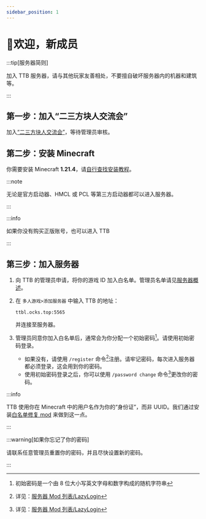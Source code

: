 ```yaml
---
sidebar_position: 1
---
```


# 👋欢迎，新成员

:::tip[服务器简则]

加入 TTB 服务器，请与其他玩家友善相处，不要擅自破坏服务器内的机器和建筑等。

:::

## 第一步：加入“二三方块人交流会”

加入[“二三方块人交流会”](/docs/intro#二三方块人交流会)，等待管理员审核。

## 第二步：安装 Minecraft

你需要安装 Minecraft **1.21.4**，请[自行查找安装教程](https://cn.bing.com/search?pglt=129&q=如何安装minecraft+java版)。

:::note

无论是官方启动器、HMCL 或 PCL 等第三方启动器都可以进入服务器。

:::

:::info

如果你没有购买正版账号，也可以进入 TTB

:::

## 第三步：加入服务器

1. 向 TTB 的管理员申请，将你的游戏 ID 加入白名单。管理员名单请见[服务器概述](/docs/intro/#管理员名单)。

2. 在 `多人游戏>添加服务器` 中输入 TTB 的地址：

   ```
   ttbl.ocks.top:5565
   ```

   并连接至服务器。

3. 管理员同意你加入白名单后，通常会为你分配一个初始密码[^1]。请使用初始密码登录。
   - 如果没有，请使用 `/register`  命令[^2]注册。请牢记密码，每次进入服务器都必须登录，这会用到你的密码。
   - 使用初始密码登录之后，你可以使用 `/password change` 命令[^2]更改你的密码。

[^1]: 初始密码是一个由 8 位大小写英文字母和数字构成的随机字符串
[^2]: 详见：[服务器 Mod 列表/LazyLogin](/docs/mod/lazylogin)

:::info

TTB 使用你在 Minecraft 中的用户名作为你的“身份证”，而非 UUID。我们通过安装[白名单修复 mod](/docs/mod/lazylogin) 来做到这一点。

:::

:::warning[如果你忘记了你的密码]

请联系任意管理员重置你的密码，并且尽快设置新的密码。

:::
